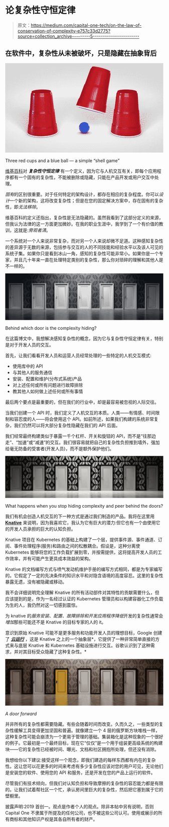 # 论复杂性守恒定律

> 原文：<https://medium.com/capital-one-tech/on-the-law-of-conservation-of-complexity-e757c33d2775?source=collection_archive---------5----------------------->

## 在软件中，复杂性从未被破坏，只是隐藏在抽象背后

![](img/c50ad63cc8cea9725bea16fd5b2d6e5c.png)

Three red cups and a blue ball — a simple “shell game”

[维基百科](https://en.wikipedia.org/wiki/Law_of_conservation_of_complexity)对 ***复杂性守恒定律*** 有一个定义，因为它与人机交互有关，即每个应用程序都有一个固有的复杂性，不能被删除或隐藏，只能在产品开发或用户交互中处理。

*固有*的区别很重要。对于任何特定的架构设计，都存在相应的复杂程度。你可以*设计*一个新的架构，这将改变复杂性；但是在您的固定解决方案中，存在固有的复杂性，即*无法移除*。

维基百科的定义还指出，复杂性是无法隐藏的。虽然我看到了这部分定义的来源，但我认为法律的这一方面更加微妙。在我的职业生涯中，我学到了一个有价值的教训，这就是:*旁观者清*。

一个系统对一个人来说非常复杂，而对另一个人来说却微不足道。这种感知复杂性的差异源于无数的来源，包括参与交互的人的不同技能和经验水平以及该人可见的系统子集。如果你只是看到冰山一角，感知的复杂性可能非常小。如果你是一个专家，并且几十年来一直在处理特定类别的复杂性，那么你对琐碎的理解和其他人是不一样的。

![](img/0d3b613e9febf4d2d0cf143e86d7acdf.png)

Behind which door is the complexity hiding?

在这篇博文中，我想解决感知复杂性的概念，因为它与复杂性守恒定律有关，特别是对于开发人员的交互。

首先，让我们看看开发人员和运营人员经常处理的一些特定的人机交互模式:

*   使用库中的 API
*   与其他人的服务通信
*   安装、配置和维护(分布式系统)产品
*   对上述任何或所有问题进行故障排除
*   教其他人如何做上述任何或所有事情

最后两个要点是最重要的，但在我们的行业中，却是最容易被忽视的人际交往。

当我们创建一个 API 时，我们定义了人机交互的本质。人类——有情感、时间限制和容忍度的人——将会使用这个 API。如前所述，如果我们构建的系统非常复杂，我们仍然可以将大部分复杂性隐藏在我们的 API 后面。

我们经常最终构建类似于暴露一千个杠杆、开关和旋钮的 API，而不是“往那边走”、“加速”或“减速”的交互。我们很容易就把自己的复杂性负担推到墙外，强加给毫无防备的受害者(开发人员)，而不是额外保护他们。

![](img/12b0d15227f6cab79e64c61c4d275689.png)

What happens when you stop hiding complexity and peer behind the doors?

我们有机会创造人机交互的下一种方式是通过我们制造的产品。我将在这里用 [**Knative**](https://cloud.google.com/knative/) 来说明，因为我喜欢它，我认为它有巨大的潜力:但它也有一个由使用它的开发人员承担的巨大的认知负担。

Knative 项目在 Kubernetes 的基础上构建了一个层，提供事件源、事件通道、订阅、事件处理程序(服务)和路由之间的松散耦合。假设是，这种分离使 Kubernetes 能够将您的工作负载扩展到零，并按需提供，这将提高开发人员的工作效率，并有可能产生更具成本效益的架构。

Knative 的文档编写方式与喷气发动机维护手册的编写方式相同，都是为专家编写的。它假定了一定的先决条件的知识水平和对隐含语境的高度容忍。这里的复杂性暴露无遗，没有被隐藏或移动。

我不会详细说明完全理解 Knative 的所有活动部件对其特性的贡献需要什么，但应该提到的是，作为一名经过认证的 Kubernetes 管理员和以构建容器化工作负载为生的人，我仍然对这一切感到震惊。

为 knative 的*服务安装、配置、故障排除和开发应用程序降低*开发的复杂性通常会*增加*那些可能还不是 Knative 的目标专家的人的 it。

意识到原始 Knative 可能不是更多服务和功能开发人员的理想目标，Google 创建了 [***云运行***](https://cloud.google.com/run/) ，这是 Knative 之上的一个抽象层*，它提供了一种非常简单直接的方式来与底层 Knative 和 Kubernetes 基础设施进行交互。谷歌认识到了这种需求，并对其目标受众隐藏了这种复杂性。*

![](img/fad23e91ba01c1d9d17904b802d9cc55.png)

*A door forward*

并非所有的复杂性都需要隐藏。有些会随着时间而改变。久而久之，一些类型的复杂性缓解工具变得更加坚固和普遍。就像建立一个 4 层的俄罗斯方块堆栈一样，这种复杂性可能会崩溃为一个更易于管理的基础。集装箱化是这种现象的一个很好的例子。它最初是一个最终目标，现在它“仅仅”是一个用于组装更高级系统的构建块——它的复杂性已经被时间、曝光、文档和社区拥抱所处理，但还没有消除。

我想给你以下建议:接受这样一个观念，即我们建造的每样东西都有内在的复杂性。这让您可以花更多的时间来考虑有多少复杂性应该对您的用户可见，无论他们是安装您的软件、使用您的 API 和服务，还是开发在您的产品上运行的软件。

尽管我们有技术倾向，但我们对认知负担和导致摩擦的复杂性的容忍能力都是有限的。让我们试着帮社区一个忙，承认房间里巨大的复杂性，然后把它塞到属于它的壁橱里。

披露声明:2019 首创一。观点是作者个人的观点。除非本帖中另有说明，否则 Capital One 不隶属于所提及的任何公司，也不被这些公司认可。使用或展示的所有商标和其他知识产权是其各自所有者的财产。